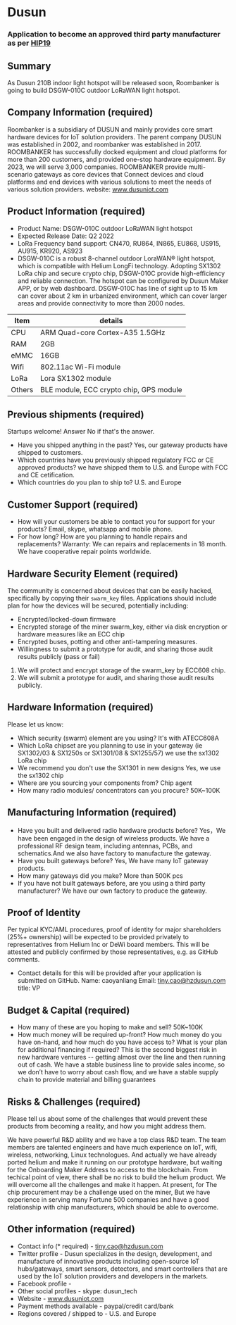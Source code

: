 # Dusun
### Application to become an approved third party manufacturer as per [HIP19](https://github.com/helium/HIP/blob/master/0019-third-party-manufacturers.md)

## Summary
As Dusun 210B indoor light hotspot will be released soon, Roombanker is going to build DSGW-010C outdoor LoRaWAN light hotspot.

## Company Information (required)
Roombanker is a subsidiary of DUSUN and mainly provides core smart hardware devices for IoT solution providers. The parent company DUSUN was established in 2002, and roombanker was established in 2017. ROOMBANKER has successfully docked equipment and cloud platforms for more than 200 customers, and provided one-stop hardware equipment. By 2023, we will serve 3,000 companies. ROOMBANKER provide multi-scenario gateways as core devices that Connect devices and cloud platforms and end devices with various solutions to meet the needs of various solution providers. website: www.dusuniot.com 

## Product Information (required)
* Product Name: DSGW-010C outdoor LoRaWAN light hotspot
* Expected Release Date: Q2 2022
* LoRa Frequency band support: CN470, RU864, IN865, EU868, US915, AU915, KR920, AS923
* DSGW-010C is a robust 8-channel outdoor LoraWAN® light hotspot, which is compatible with Helium LongFi technology. Adopting SX1302 LoRa chip and secure crypto chip, DSGW-010C provide high-efficiency and reliable connection. 
The hotspot can be configured by Dusun Maker APP, or by web dashboard.
DSGW-010C has line of sight up to 15 km can cover about 2 km in urbanized environment, which can cover larger areas and provide connectivity to more than 2000 nodes. 

|  Item   | details  |
|  ----   | ----  |
| CPU     | ARM Quad-core Cortex-A35 1.5GHz  |
| RAM     | 2GB |
| eMMC    | 16GB |
| Wifi    | 802.11ac Wi-Fi module | 
| LoRa    | Lora SX1302 module |
| Others  | BLE module, ECC crypto chip, GPS module |


## Previous shipments (required)

Startups welcome! Answer No if that's the answer.
* Have you shipped anything in the past?    Yes, our gateway products have shipped to customers. 
* Which countries have you previously shipped regulatory FCC or CE approved products?  we have shipped them to U.S. and Europe with FCC and CE cetification.
* Which countries do you plan to ship to?  U.S. and Europe

## Customer Support (required)

* How will your customers be able to contact you for support for your products?  Email, skype,  whatsapp and mobile phone.  
* For how long? How are you planning to handle repairs and replacements? Warranty: We can repairs and replacements in 18 month. We have cooperative repair points worldwide.

## Hardware Security Element (required)

The community is concerned about devices that can be easily hacked, specifically by copying their `swarm_key` files. Applications should include plan for how the devices will be secured, potentially including:

* Encrypted/locked-down firmware
* Encrypted storage of the miner swarm_key, either via disk encryption or hardware measures like an ECC chip
* Encrypted buses, potting and other anti-tampering measures.
* Willingness to submit a prototype for audit, and sharing those audit results publicly (pass or fail)

1. We will protect and encrypt storage of the swarm_key by ECC608 chip.
2. We will submit a prototype for audit, and sharing those audit results publicly. 

## Hardware Information (required)

Please let us know:
* Which security (swarm) element are you using?  It's with ATECC608A
* Which LoRa chipset are you planning to use in your gateway (ie SX1302/03 & SX1250s or SX1301/08 & SX1255/57)   we use the sx1302 LoRa chip 
* We recommend you don't use the SX1301 in new designs     Yes, we use the sx1302 chip 
* Where are you sourcing your components from?             Chip agent
* How many radio modules/ concentrators can you procure?   50K~100K

## Manufacturing Information (required)

* Have you built and delivered radio hardware products before?  Yes，We have been engaged in the design of wireless products. We have a professional RF design team, including antennas, PCBs, and schematics.And we also have factory to manufacture the gateway.  
* Have you built gateways before?      Yes, We have many IoT gateway products.
* How many gateways did you make?      More than 500K pcs
* If you have not built gateways before, are you using a third party manufacturer? We have our own factory to produce the gateway. 

## Proof of Identity

Per typical KYC/AML procedures, proof of identity for major shareholders (25%+ ownership) will be expected to be provided privately to representatives from Helium Inc or DeWi board members. This will be attested and publicly confirmed by those representatives, e.g. as GitHub comments. 
* Contact details for this will be provided after your application is submitted on GitHub.  Name: caoyanliang  Email: tiny.cao@hzdusun.com   title: VP 

## Budget & Capital (required)

* How many of these are you hoping to make and sell?    50K~100K
* How much money will be required up-front? How much money do you have on-hand, and how much do you have access to? What is your plan for additional financing if required? This is the second biggest risk in new hardware ventures -- getting almost over the line and then running out of cash.         We have a stable business line to provide sales income, so we don’t have to worry about cash flow, and we have a stable supply chain to provide material and billing guarantees

## Risks & Challenges (required)

Please tell us about some of the challenges that would prevent these products from becoming a reality, and how you might address them.

We have powerful R&D ability and we have a top class R&D team. The team members are talented engineers and have much experience on IoT, wifi, wireless, networking, Linux technologues.
And actually we have already ported helium and make it running on our prototype hardware, but waiting for the Onboarding Maker Address to access to the blockchain. 
From techical point of view, there shall be no risk to build the helium product. We will overcome all the challenges and make it happen.
At present, for The chip procurement may be a challenge used on the miner, But we have experience in serving many Fortune 500 companies and have a good relationship with chip manufacturers, which should be able to overcome.

## Other information (required)
 
* Contact info (* required) - tiny.cao@hzdusun.com
* Twitter profile - Dusun specializes in the design, development, and manufacture of innovative products including open-source IoT hubs/gateways, smart sensors, detectors, and smart controllers that are used by the IoT solution providers and developers in the markets.
* Facebook profile - 
* Other social profiles - skype: dusun_tech
* Website - www.dusuniot.com
* Payment methods available - paypal/credit card/bank 
* Regions covered / shipped to - U.S. and Europe
